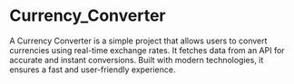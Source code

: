 # Currency_Converter
A Currency Converter is a simple project that allows users to convert currencies using real-time exchange rates. It fetches data from an API for accurate and instant conversions. Built with modern technologies, it ensures a fast and user-friendly experience. 
